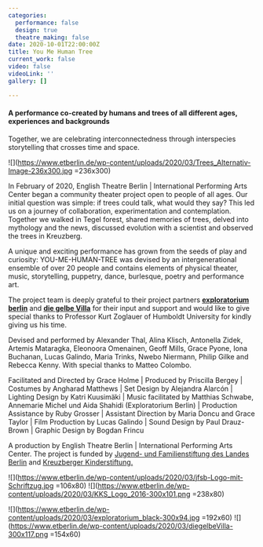 ```yaml
---
categories:
  performance: false
  design: true
  theatre_making: false
date: 2020-10-01T22:00:00Z
title: You Me Human Tree
current_work: false
video: false
videoLink: ''
gallery: []

---
```

#### A performance co-created by humans and trees of all different ages, experiences and backgrounds

Together, we are celebrating interconnectedness through interspecies storytelling that crosses time and space.

![](https://www.etberlin.de/wp-content/uploads/2020/03/Trees_Alternativ-Image-236x300.jpg =236x300)

In February of 2020, English Theatre Berlin | International Performing Arts Center began a community theater project open to people of all ages. Our initial question was simple: if trees could talk, what would they say? This led us on a journey of collaboration, experimentation and contemplation. Together we walked in Tegel forest, shared memories of trees, delved into mythology and the news, discussed evolution with a scientist and observed the trees in Kreuzberg.

A unique and exciting performance has grown from the seeds of play and curiosity: YOU-ME-HUMAN-TREE was devised by an intergenerational ensemble of over 20 people and contains elements of physical theater, music, storytelling, puppetry, dance, burlesque, poetry and performance art.

The project team is deeply grateful to their project partners [**exploratorium berlin**](https://exploratorium-berlin.de/) and [**die gelbe Villa**](https://www.die-gelbe-villa.de/) for their input and support and would like to give special thanks to Professor Kurt Zoglauer of Humboldt University for kindly giving us his time.

Devised and performed by Alexander Thal, Alina Klisch, Antonella Zidek, Artemis Mataragka, Eleonoora Omenainen, Geoff Mills, Grace Pyone, Iona Buchanan, Lucas Galindo, Maria Trinks, Nwebo Niermann, Philip Gilke and Rebecca Kenny. With special thanks to Matteo Colombo.

Facilitated and Directed by Grace Holme | Produced by Priscilla Bergey | Costumes by Angharad Matthews | Set Design by Alejandra Alarcón | Lighting Design by Katri Kuusimäki | Music facilitated by Matthias Schwabe, Annemarie Michel und Aida Shahidi (Exploratorium Berlin) | Production Assistance by Ruby Grosser | Assistant Direction by Maria Doncu and Grace Taylor | Film Production by Lucas Galindo | Sound Design by Paul Drauz-Brown | Graphic Design by Bogdan Frincu

A production by English Theatre Berlin | International Performing Arts Center. The project is funded by [Jugend- und Familienstiftung des Landes Berlin](http://jfsb.de/) and [Kreuzberger Kinderstiftung.](https://www.kreuzberger-kinderstiftung.de/)

![](https://www.etberlin.de/wp-content/uploads/2020/03/jfsb-Logo-mit-Schriftzug.jpg =106x80) ![](https://www.etberlin.de/wp-content/uploads/2020/03/KKS_Logo_2016-300x101.png =238x80)

![](https://www.etberlin.de/wp-content/uploads/2020/03/exploratorium_black-300x94.jpg =192x60) ![](https://www.etberlin.de/wp-content/uploads/2020/03/diegelbeVilla-300x117.png =154x60)